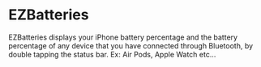 # EZBatteries 
EZBatteries displays your iPhone battery percentage and the battery percentage of any device that you have connected through Bluetooth, by double tapping the status bar. Ex: Air Pods, Apple Watch etc…
